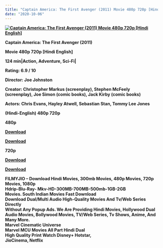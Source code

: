 ```yaml
---
title: "Captain America: The First Avenger (2011) Movie 480p 720p [Hindi English]"
date: "2020-10-06"
---
```


[**![Captain America: The First Avenger (2011) Movie 480p 720p [Hindi English]](https://1.bp.blogspot.com/-VnzACj8k4B0/XxkiG400NLI/AAAAAAAAEFs/FN7VO-ErocoE6mCI-UdToeok9TC4QfORgCLcBGAsYHQ/s1600/captin.webp "Captain America: The First Avenger (2011) Movie 480p 720p [Hindi English]")**](https://1.bp.blogspot.com/-VnzACj8k4B0/XxkiG400NLI/AAAAAAAAEFs/FN7VO-ErocoE6mCI-UdToeok9TC4QfORgCLcBGAsYHQ/s1600/captin.webp)

**Captain America: The First Avenger (2011)**

**Movie 480p 720p \[Hindi English\]**

**124 min|Action, Adventure, Sci-Fi|**

**Rating: 6.9 / 10** 

**Director: Joe Johnston**

**Creator: Christopher Markus (screenplay), Stephen McFeely (screenplay), Joe Simon (comic books), Jack Kirby (comic books)**

**Actors: Chris Evans, Hayley Atwell, Sebastian Stan, Tommy Lee Jones**

 **(Hindi-English) 480p 720p** 

**480p**

**[Download](https://zee.gl/7ROx)** 

**[Download](https://coinquint.com/archives391/)** 

**720p**

**[Download](https://zee.gl/uvUe)** 

**[Download](https://coinquint.com/archives392/)** 

**FILMYJIO – Download Hindi Movies, 300mb Movies, 480p Movies, 720p Movies, 1080p**  
**Hdrip-Blu-Ray- Mkv-HD-300MB-700MB-500mb-1GB-2GB**  
 **Movies. South Indian Movies Fast Download**  
**Download Dual/Multi Audio High-Quality Movies And Tv/Web Series Directly**   
**Without Any Popup Ads. We Are Providing Hindi Movies, Hollywood Dual Audio Movies, Bollywood Movies, TV/Web Series, Tv Shows, Anime, And Many More.**  
**Marvel Cinematic Universe**   
**Marvel MCU Movies All Part Hindi Dual**  
**High Quality Print Watch Disney+ Hotstar,**  
**JioCinema, Netflix**
